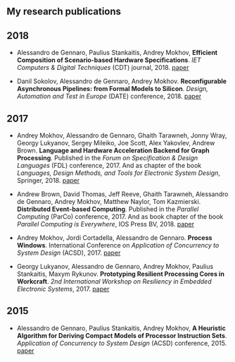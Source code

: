 ## My research publications

## 2018

* Alessandro de Gennaro, Paulius Stankaitis, Andrey Mokhov, **Efficient Composition of Scenario-based Hardware Specifications**. _IET Computers & Digital Techniques_ (CDT) journal, 2018.
[paper](https://github.com/allegroCoder/my-papers/blob/master/behavioural-synthesis/scenario-composition.pdf)

* Danil Sokolov, Alessandro de Gennaro, Andrey Mokhov. **Reconfigurable Asynchronous Pipelines: from Formal Models to Silicon**. _Design, Automation and Test in Europe_ (DATE) conference, 2018.
[paper](https://github.com/allegroCoder/my-papers/blob/master/async-model/async-pipes.pdf)

## 2017

* Andrey Mokhov, Alessandro de Gennaro, Ghaith Tarawneh, Jonny Wray, Georgy Lukyanov, Sergey Mileiko, Joe Scott, Alex Yakovlev, Andrew Brown. **Language and Hardware Acceleration Backend for Graph Processing**. Published in the _Forum on Specification & Design Languages_ (FDL) conference, 2017. And as chapter of the book _Languages, Design Methods, and Tools for Electronic System Design_, Springer, 2018.
[paper](https://github.com/allegroCoder/my-papers/blob/master/network-analysis/graphs-on-fpga.pdf)

* Andrew Brown, David Thomas, Jeff Reeve, Ghaith Tarawneh, Alessandro de Gennaro, Andrey Mokhov, Matthew Naylor, Tom Kazmierski. **Distributed Event-based Computing**. Published in the _Parallel Computing_ (ParCo) conference, 2017. And as book chapter of the book _Parallel Computing is Everywhere_, IOS Press BV, 2018.
[paper](https://github.com/allegroCoder/my-papers/blob/master/network-analysis/distributed-event-based-computing.pdf)

* Andrey Mokhov, Jordi Cortadella, Alessandro de Gennaro. **Process Windows**. International Conference on _Application of Concurrency to System Design_ (ACSD), 2017.
[paper](https://github.com/allegroCoder/my-papers/blob/master/IPC/process-windows.pdf)

* Georgy Lukyanov, Alessandro de Gennaro, Andrey Mokhov, Paulius Stankaitis, Maxym Rykunov. **Prototyping Resilient Processing Cores in Workcraft**. _2nd International Workshop on Resiliency in Embedded Electronic Systems_, 2017.
[paper](https://github.com/allegroCoder/my-papers/blob/master/async-model/workcraft.pdf)

## 2015

* Alessandro de Gennaro, Paulius Stankaitis, Andrey Mokhov, **A Heuristic Algorithm for Deriving Compact Models of Processor Instruction Sets**. _Application of Concurrency to System Design_ (ACSD) conference, 2015.
[paper](https://github.com/allegroCoder/my-papers/blob/master/behavioural-synthesis/ISA-design.pdf)
